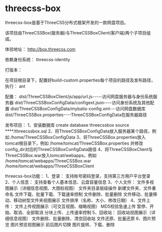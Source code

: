 # threecss-box

threecss-box是基于ThreeCSS分布式框架开发的一款网盘项目。

该项目由ThreeCSSBox(服务器)与ThreeCSSBoxClient(客户端)两个子项目组成。

体验地址：
http://box.threecss.com

依赖身份系统：
threecss-identity

打版本：

在项目根目录下，配置好build-custom.properties每个项目的路径及发布路径，执行：
ant

配置：
dist/ThreeCSSBoxClient/js/app/url.js-----访问网盘服务器与身份系统服务器
dist/ThreeCSSBoxConfigData/configext.json----访问身份系统及其他配置
dist/ThreeCSSBoxConfigData/mybatis-config.xml---访问网盘数据库
dist/ThreeCSSBox.properties----ThreeCSSBoxConfigData在服务器路径


发布项目：
1、安装数据库
	create database threecssbox
	source ****/threecssbox.sql
2、将ThreeCSSBoxConfigData放入服务器某个路径，例如
	/home/ThreeCSSBoxConfigData
3、将ThreeCSSBox.properties放入tomcat根目录下，例如
	/home/tomcat/ThreeCSSBox.properties
	并修改config_dir对应的ThreeCSSBoxConfigData路径
4、将ThreeCSSBoxClient与ThreeCSSBox.war放入tomcat/webapps，例如
	/home/tomcat/webapps/ThreeCSSBox.war
	/home/tomcat/webapps/ThreeCSSBoxClient


threecss-box功能：
1、登录：
	支持账号密码登录，支持第三方用户平台登录
2、个人信息：
	支持查看个人基本信息、云盘容量信息
3、个人文件：
	文件多视图展示（详细信息视图、大图标视图）
	文件夹目录层级操作
	新建文件夹、文件重命名
	文件下载、批量下载、下载速率控制
	文件删除、批量删除
	文件移动、批量移动、移动树型文件夹视图展示
	文件排序（名称、大小、修改日期）
4、文件上传：
	文件上传视图展示（可交互视图、缩略视图）
	MD5校验急速上传
	暂停、开始、取消、全部取消
	分块上传、上传速率控制
5、回收站：
	回收站视图展示（详细信息视图）
	文件删除、批量删除、清空回收站
	文件还原、批量还原
6、图片预览
	图片预览视图展示
	前后图片切换
	图片旋转、下载、删除



